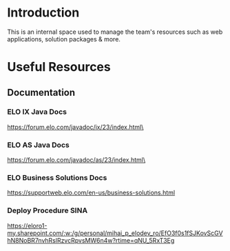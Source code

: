 # Introduction
This is an internal space used to manage the team's resources such as web applications, solution packages & more.

# Useful Resources
## Documentation
### ELO IX Java Docs
https://forum.elo.com/javadoc/ix/23/index.html\
### ELO AS Java Docs
https://forum.elo.com/javadoc/as/23/index.html\
### ELO Business Solutions Docs
https://supportweb.elo.com/en-us/business-solutions.html
### Deploy Procedure SINA
https://eloro1-my.sharepoint.com/:w:/g/personal/mihai_p_elodev_ro/EfO3f0s1fSJKovScGVhN8NoBR7nvhRslRzvcRpvsMW6n4w?rtime=qNU_5RxT3Eg

<!--

**Here are some ideas to get you started:**

🙋‍♀️ A short introduction - what is your organization all about?
🌈 Contribution guidelines - how can the community get involved?
👩‍💻 Useful resources - where can the community find your docs? Is there anything else the community should know?
🍿 Fun facts - what does your team eat for breakfast?
🧙 Remember, you can do mighty things with the power of [Markdown](https://docs.github.com/github/writing-on-github/getting-started-with-writing-and-formatting-on-github/basic-writing-and-formatting-syntax)
-->
